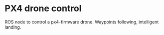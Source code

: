 # PX4 drone control
ROS node to control a px4-firmware drone. Waypoints following, intelligent landing.
